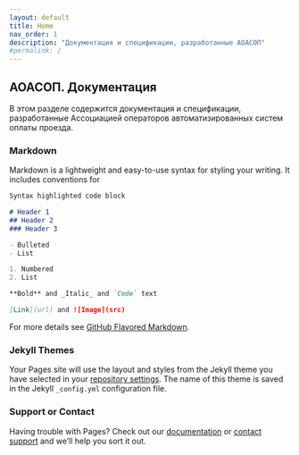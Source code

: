 ```yaml
---
layout: default
title: Home
nav_order: 1
description: "Документация и спецификации, разработанные АОАСОП"
#permalink: /
---
```


## АОАСОП. Документация

В этом разделе содержится документация и спецификации, разработанные Ассоциацией операторов автоматизированных систем оплаты проезда.




### Markdown

Markdown is a lightweight and easy-to-use syntax for styling your writing. It includes conventions for

```markdown
Syntax highlighted code block

# Header 1
## Header 2
### Header 3

- Bulleted
- List

1. Numbered
2. List

**Bold** and _Italic_ and `Code` text

[Link](url) and ![Image](src)
```

For more details see [GitHub Flavored Markdown](https://guides.github.com/features/mastering-markdown/).

### Jekyll Themes

Your Pages site will use the layout and styles from the Jekyll theme you have selected in your [repository settings](https://github.com/pmarsceill/test-jtd/settings). The name of this theme is saved in the Jekyll `_config.yml` configuration file.

### Support or Contact

Having trouble with Pages? Check out our [documentation](https://help.github.com/categories/github-pages-basics/) or [contact support](https://github.com/contact) and we’ll help you sort it out.
